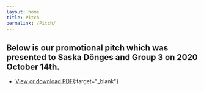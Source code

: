 ```yaml
---
layout: home
title: Pitch
permalink: /Pitch/
---
```


## Below is our promotional pitch which was presented to Saska Dönges and Group 3 on 2020 October 14th.
- [View or download PDF](./assets/In_Search_of_the_Real_Fake_News_Pitch.pdf){:target="_blank"}